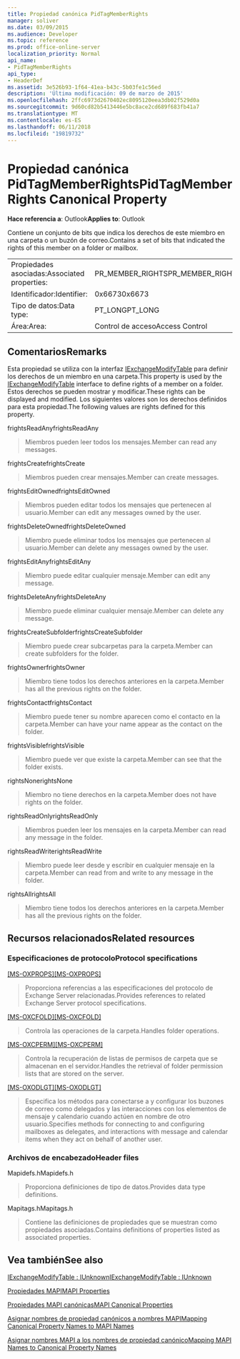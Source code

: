 ```yaml
---
title: Propiedad canónica PidTagMemberRights
manager: soliver
ms.date: 03/09/2015
ms.audience: Developer
ms.topic: reference
ms.prod: office-online-server
localization_priority: Normal
api_name:
- PidTagMemberRights
api_type:
- HeaderDef
ms.assetid: 3e526b93-1f64-41ea-b43c-5b03fe1c56ed
description: 'Última modificación: 09 de marzo de 2015'
ms.openlocfilehash: 2ffc6973d2670402ec8095120eea3db02f529d0a
ms.sourcegitcommit: 9d60cd82b5413446e5bc8ace2cd689f683fb41a7
ms.translationtype: MT
ms.contentlocale: es-ES
ms.lasthandoff: 06/11/2018
ms.locfileid: "19819732"
---
```

# <a name="pidtagmemberrights-canonical-property"></a><span data-ttu-id="d7bb6-103">Propiedad canónica PidTagMemberRights</span><span class="sxs-lookup"><span data-stu-id="d7bb6-103">PidTagMemberRights Canonical Property</span></span>

  
  
<span data-ttu-id="d7bb6-104">**Hace referencia a**: Outlook</span><span class="sxs-lookup"><span data-stu-id="d7bb6-104">**Applies to**: Outlook</span></span> 
  
<span data-ttu-id="d7bb6-105">Contiene un conjunto de bits que indica los derechos de este miembro en una carpeta o un buzón de correo.</span><span class="sxs-lookup"><span data-stu-id="d7bb6-105">Contains a set of bits that indicated the rights of this member on a folder or mailbox.</span></span>
  
|||
|:-----|:-----|
|<span data-ttu-id="d7bb6-106">Propiedades asociadas:</span><span class="sxs-lookup"><span data-stu-id="d7bb6-106">Associated properties:</span></span>  <br/> |<span data-ttu-id="d7bb6-107">PR_MEMBER_RIGHTS</span><span class="sxs-lookup"><span data-stu-id="d7bb6-107">PR_MEMBER_RIGHTS</span></span>  <br/> |
|<span data-ttu-id="d7bb6-108">Identificador:</span><span class="sxs-lookup"><span data-stu-id="d7bb6-108">Identifier:</span></span>  <br/> |<span data-ttu-id="d7bb6-109">0x6673</span><span class="sxs-lookup"><span data-stu-id="d7bb6-109">0x6673</span></span>  <br/> |
|<span data-ttu-id="d7bb6-110">Tipo de datos:</span><span class="sxs-lookup"><span data-stu-id="d7bb6-110">Data type:</span></span>  <br/> |<span data-ttu-id="d7bb6-111">PT_LONG</span><span class="sxs-lookup"><span data-stu-id="d7bb6-111">PT_LONG</span></span>  <br/> |
|<span data-ttu-id="d7bb6-112">Área:</span><span class="sxs-lookup"><span data-stu-id="d7bb6-112">Area:</span></span>  <br/> |<span data-ttu-id="d7bb6-113">Control de acceso</span><span class="sxs-lookup"><span data-stu-id="d7bb6-113">Access Control</span></span>  <br/> |
   
## <a name="remarks"></a><span data-ttu-id="d7bb6-114">Comentarios</span><span class="sxs-lookup"><span data-stu-id="d7bb6-114">Remarks</span></span>

<span data-ttu-id="d7bb6-115">Esta propiedad se utiliza con la interfaz [IExchangeModifyTable](iexchangemodifytableiunknown.md) para definir los derechos de un miembro en una carpeta.</span><span class="sxs-lookup"><span data-stu-id="d7bb6-115">This property is used by the [IExchangeModifyTable](iexchangemodifytableiunknown.md) interface to define rights of a member on a folder.</span></span> <span data-ttu-id="d7bb6-116">Estos derechos se pueden mostrar y modificar.</span><span class="sxs-lookup"><span data-stu-id="d7bb6-116">These rights can be displayed and modified.</span></span> <span data-ttu-id="d7bb6-117">Los siguientes valores son los derechos definidos para esta propiedad.</span><span class="sxs-lookup"><span data-stu-id="d7bb6-117">The following values are rights defined for this property.</span></span> 
  
<span data-ttu-id="d7bb6-118">frightsReadAny</span><span class="sxs-lookup"><span data-stu-id="d7bb6-118">frightsReadAny</span></span>
  
> <span data-ttu-id="d7bb6-119">Miembros pueden leer todos los mensajes.</span><span class="sxs-lookup"><span data-stu-id="d7bb6-119">Member can read any messages.</span></span>
    
<span data-ttu-id="d7bb6-120">frightsCreate</span><span class="sxs-lookup"><span data-stu-id="d7bb6-120">frightsCreate</span></span>
  
> <span data-ttu-id="d7bb6-121">Miembros pueden crear mensajes.</span><span class="sxs-lookup"><span data-stu-id="d7bb6-121">Member can create messages.</span></span>
    
<span data-ttu-id="d7bb6-122">frightsEditOwned</span><span class="sxs-lookup"><span data-stu-id="d7bb6-122">frightsEditOwned</span></span>
  
> <span data-ttu-id="d7bb6-123">Miembros pueden editar todos los mensajes que pertenecen al usuario.</span><span class="sxs-lookup"><span data-stu-id="d7bb6-123">Member can edit any messages owned by the user.</span></span>
    
<span data-ttu-id="d7bb6-124">frightsDeleteOwned</span><span class="sxs-lookup"><span data-stu-id="d7bb6-124">frightsDeleteOwned</span></span>
  
> <span data-ttu-id="d7bb6-125">Miembro puede eliminar todos los mensajes que pertenecen al usuario.</span><span class="sxs-lookup"><span data-stu-id="d7bb6-125">Member can delete any messages owned by the user.</span></span>
    
<span data-ttu-id="d7bb6-126">frightsEditAny</span><span class="sxs-lookup"><span data-stu-id="d7bb6-126">frightsEditAny</span></span>
  
> <span data-ttu-id="d7bb6-127">Miembro puede editar cualquier mensaje.</span><span class="sxs-lookup"><span data-stu-id="d7bb6-127">Member can edit any message.</span></span>
    
<span data-ttu-id="d7bb6-128">frightsDeleteAny</span><span class="sxs-lookup"><span data-stu-id="d7bb6-128">frightsDeleteAny</span></span>
  
> <span data-ttu-id="d7bb6-129">Miembro puede eliminar cualquier mensaje.</span><span class="sxs-lookup"><span data-stu-id="d7bb6-129">Member can delete any message.</span></span>
    
<span data-ttu-id="d7bb6-130">frightsCreateSubfolder</span><span class="sxs-lookup"><span data-stu-id="d7bb6-130">frightsCreateSubfolder</span></span>
  
> <span data-ttu-id="d7bb6-131">Miembro puede crear subcarpetas para la carpeta.</span><span class="sxs-lookup"><span data-stu-id="d7bb6-131">Member can create subfolders for the folder.</span></span>
    
<span data-ttu-id="d7bb6-132">frightsOwner</span><span class="sxs-lookup"><span data-stu-id="d7bb6-132">frightsOwner</span></span>
  
> <span data-ttu-id="d7bb6-133">Miembro tiene todos los derechos anteriores en la carpeta.</span><span class="sxs-lookup"><span data-stu-id="d7bb6-133">Member has all the previous rights on the folder.</span></span>
    
<span data-ttu-id="d7bb6-134">frightsContact</span><span class="sxs-lookup"><span data-stu-id="d7bb6-134">frightsContact</span></span>
  
> <span data-ttu-id="d7bb6-135">Miembro puede tener su nombre aparecen como el contacto en la carpeta.</span><span class="sxs-lookup"><span data-stu-id="d7bb6-135">Member can have your name appear as the contact on the folder.</span></span>
    
<span data-ttu-id="d7bb6-136">frightsVisible</span><span class="sxs-lookup"><span data-stu-id="d7bb6-136">frightsVisible</span></span>
  
> <span data-ttu-id="d7bb6-137">Miembro puede ver que existe la carpeta.</span><span class="sxs-lookup"><span data-stu-id="d7bb6-137">Member can see that the folder exists.</span></span>
    
<span data-ttu-id="d7bb6-138">rightsNone</span><span class="sxs-lookup"><span data-stu-id="d7bb6-138">rightsNone</span></span>
  
> <span data-ttu-id="d7bb6-139">Miembro no tiene derechos en la carpeta.</span><span class="sxs-lookup"><span data-stu-id="d7bb6-139">Member does not have rights on the folder.</span></span>
    
<span data-ttu-id="d7bb6-140">rightsReadOnly</span><span class="sxs-lookup"><span data-stu-id="d7bb6-140">rightsReadOnly</span></span>
  
> <span data-ttu-id="d7bb6-141">Miembros pueden leer los mensajes en la carpeta.</span><span class="sxs-lookup"><span data-stu-id="d7bb6-141">Member can read any message in the folder.</span></span>
    
<span data-ttu-id="d7bb6-142">rightsReadWrite</span><span class="sxs-lookup"><span data-stu-id="d7bb6-142">rightsReadWrite</span></span>
  
> <span data-ttu-id="d7bb6-143">Miembro puede leer desde y escribir en cualquier mensaje en la carpeta.</span><span class="sxs-lookup"><span data-stu-id="d7bb6-143">Member can read from and write to any message in the folder.</span></span>
    
<span data-ttu-id="d7bb6-144">rightsAll</span><span class="sxs-lookup"><span data-stu-id="d7bb6-144">rightsAll</span></span>
  
> <span data-ttu-id="d7bb6-145">Miembro tiene todos los derechos anteriores en la carpeta.</span><span class="sxs-lookup"><span data-stu-id="d7bb6-145">Member has all the previous rights on the folder.</span></span>
    
## <a name="related-resources"></a><span data-ttu-id="d7bb6-146">Recursos relacionados</span><span class="sxs-lookup"><span data-stu-id="d7bb6-146">Related resources</span></span>

### <a name="protocol-specifications"></a><span data-ttu-id="d7bb6-147">Especificaciones de protocolo</span><span class="sxs-lookup"><span data-stu-id="d7bb6-147">Protocol specifications</span></span>

<span data-ttu-id="d7bb6-148">[[MS-OXPROPS]](http://msdn.microsoft.com/library/f6ab1613-aefe-447d-a49c-18217230b148%28Office.15%29.aspx)</span><span class="sxs-lookup"><span data-stu-id="d7bb6-148">[[MS-OXPROPS]](http://msdn.microsoft.com/library/f6ab1613-aefe-447d-a49c-18217230b148%28Office.15%29.aspx)</span></span>
  
> <span data-ttu-id="d7bb6-149">Proporciona referencias a las especificaciones del protocolo de Exchange Server relacionadas.</span><span class="sxs-lookup"><span data-stu-id="d7bb6-149">Provides references to related Exchange Server protocol specifications.</span></span>
    
<span data-ttu-id="d7bb6-150">[[MS-OXCFOLD]](http://msdn.microsoft.com/library/c0f31b95-c07f-486c-98d9-535ed9705fbf%28Office.15%29.aspx)</span><span class="sxs-lookup"><span data-stu-id="d7bb6-150">[[MS-OXCFOLD]](http://msdn.microsoft.com/library/c0f31b95-c07f-486c-98d9-535ed9705fbf%28Office.15%29.aspx)</span></span>
  
> <span data-ttu-id="d7bb6-151">Controla las operaciones de la carpeta.</span><span class="sxs-lookup"><span data-stu-id="d7bb6-151">Handles folder operations.</span></span>
    
<span data-ttu-id="d7bb6-152">[[MS-OXCPERM]](http://msdn.microsoft.com/library/944ddb65-6249-4c34-a46e-363fcd37195e%28Office.15%29.aspx)</span><span class="sxs-lookup"><span data-stu-id="d7bb6-152">[[MS-OXCPERM]](http://msdn.microsoft.com/library/944ddb65-6249-4c34-a46e-363fcd37195e%28Office.15%29.aspx)</span></span>
  
> <span data-ttu-id="d7bb6-153">Controla la recuperación de listas de permisos de carpeta que se almacenan en el servidor.</span><span class="sxs-lookup"><span data-stu-id="d7bb6-153">Handles the retrieval of folder permission lists that are stored on the server.</span></span>
    
<span data-ttu-id="d7bb6-154">[[MS-OXODLGT]](http://msdn.microsoft.com/library/01a89b11-9c43-4c40-b147-8f6a1ef5a44f%28Office.15%29.aspx)</span><span class="sxs-lookup"><span data-stu-id="d7bb6-154">[[MS-OXODLGT]](http://msdn.microsoft.com/library/01a89b11-9c43-4c40-b147-8f6a1ef5a44f%28Office.15%29.aspx)</span></span>
  
> <span data-ttu-id="d7bb6-155">Especifica los métodos para conectarse a y configurar los buzones de correo como delegados y las interacciones con los elementos de mensaje y calendario cuando actúen en nombre de otro usuario.</span><span class="sxs-lookup"><span data-stu-id="d7bb6-155">Specifies methods for connecting to and configuring mailboxes as delegates, and interactions with message and calendar items when they act on behalf of another user.</span></span>
    
### <a name="header-files"></a><span data-ttu-id="d7bb6-156">Archivos de encabezado</span><span class="sxs-lookup"><span data-stu-id="d7bb6-156">Header files</span></span>

<span data-ttu-id="d7bb6-157">Mapidefs.h</span><span class="sxs-lookup"><span data-stu-id="d7bb6-157">Mapidefs.h</span></span>
  
> <span data-ttu-id="d7bb6-158">Proporciona definiciones de tipo de datos.</span><span class="sxs-lookup"><span data-stu-id="d7bb6-158">Provides data type definitions.</span></span>
    
<span data-ttu-id="d7bb6-159">Mapitags.h</span><span class="sxs-lookup"><span data-stu-id="d7bb6-159">Mapitags.h</span></span>
  
> <span data-ttu-id="d7bb6-160">Contiene las definiciones de propiedades que se muestran como propiedades asociadas.</span><span class="sxs-lookup"><span data-stu-id="d7bb6-160">Contains definitions of properties listed as associated properties.</span></span>
    
## <a name="see-also"></a><span data-ttu-id="d7bb6-161">Vea también</span><span class="sxs-lookup"><span data-stu-id="d7bb6-161">See also</span></span>



[<span data-ttu-id="d7bb6-162">IExchangeModifyTable : IUnknown</span><span class="sxs-lookup"><span data-stu-id="d7bb6-162">IExchangeModifyTable : IUnknown</span></span>](iexchangemodifytableiunknown.md)


[<span data-ttu-id="d7bb6-163">Propiedades MAPI</span><span class="sxs-lookup"><span data-stu-id="d7bb6-163">MAPI Properties</span></span>](mapi-properties.md)
  
[<span data-ttu-id="d7bb6-164">Propiedades MAPI canónicas</span><span class="sxs-lookup"><span data-stu-id="d7bb6-164">MAPI Canonical Properties</span></span>](mapi-canonical-properties.md)
  
[<span data-ttu-id="d7bb6-165">Asignar nombres de propiedad canónicos a nombres MAPI</span><span class="sxs-lookup"><span data-stu-id="d7bb6-165">Mapping Canonical Property Names to MAPI Names</span></span>](mapping-canonical-property-names-to-mapi-names.md)
  
[<span data-ttu-id="d7bb6-166">Asignar nombres MAPI a los nombres de propiedad canónico</span><span class="sxs-lookup"><span data-stu-id="d7bb6-166">Mapping MAPI Names to Canonical Property Names</span></span>](mapping-mapi-names-to-canonical-property-names.md)

